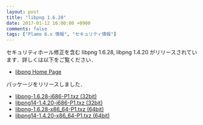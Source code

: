 ```yaml
---
layout: post
title: "libpng 1.6.28"
date: 2017-01-12 16:00:00 +0900
comments: false
tags: ["Plamo 6.x 情報", "セキュリティ情報"]
---
```


セキュリティホール修正を含む libpng 1.6.28, libpng 1.4.20 がリリースされています．詳しくは以下をご覧ください．

* [libpng Home Page](http://www.libpng.org/pub/png/libpng.html)

パッケージをリリースしました．

* [libpng-1.6.28-i686-P1.txz (32bit)](ftp://plamo.linet.gr.jp/pub/Plamo-6.x/x86/plamo/02_x11/libpng-1.6.28-i686-P1.txz)
* [libpng14-1.4.20-i686-P1.txz (32bit)](ftp://plamo.linet.gr.jp/pub/Plamo-6.x/x86/plamo/02_x11/libpng14-1.4.20-i686-P1.txz)
* [libpng-1.6.28-x86_64-P1.txz (64bit)](ftp://plamo.linet.gr.jp/pub/Plamo-6.x/x86_64/plamo/02_x11/libpng-1.6.28-x86_64-P1.txz)
* [libpng14-1.4.20-x86_64-P1.txz (64bit)](ftp://plamo.linet.gr.jp/pub/Plamo-6.x/x86_64/plamo/02_x11/libpng14-1.4.20-x86_64-P1.txz)
